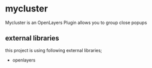 # mycluster
Mycluster is an OpenLayers Plugin allows you to group close popups 

## external libraries
this project is using following external libraries;
* openlayers

